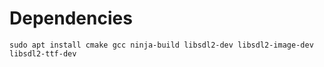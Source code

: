 # Dependencies
```
sudo apt install cmake gcc ninja-build libsdl2-dev libsdl2-image-dev libsdl2-ttf-dev
```
